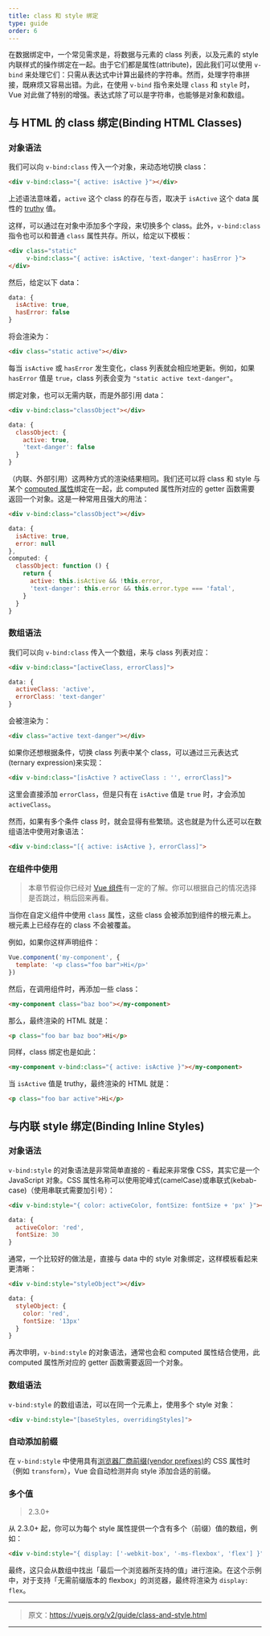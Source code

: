 ```yaml
---
title: class 和 style 绑定
type: guide
order: 6
---
```


在数据绑定中，一个常见需求是，将数据与元素的 class 列表，以及元素的 style 内联样式的操作绑定在一起。由于它们都是属性(attribute)，因此我们可以使用 `v-bind` 来处理它们：只需从表达式中计算出最终的字符串。然而，处理字符串拼接，既麻烦又容易出错。为此，在使用 `v-bind` 指令来处理 `class` 和 `style` 时，Vue 对此做了特别的增强。表达式除了可以是字符串，也能够是对象和数组。

## 与 HTML 的 class 绑定(Binding HTML Classes)

### 对象语法

我们可以向 `v-bind:class` 传入一个对象，来动态地切换 class：

``` html
<div v-bind:class="{ active: isActive }"></div>
```

上述语法意味着，`active` 这个 class 的存在与否，取决于 `isActive` 这个 data 属性的 [truthy](https://developer.mozilla.org/en-US/docs/Glossary/Truthy) 值。

这样，可以通过在对象中添加多个字段，来切换多个 class。此外，`v-bind:class` 指令也可以和普通 `class` 属性共存。所以，给定以下模板：

``` html
<div class="static"
     v-bind:class="{ active: isActive, 'text-danger': hasError }">
</div>
```

然后，给定以下 data：

``` js
data: {
  isActive: true,
  hasError: false
}
```

将会渲染为：

``` html
<div class="static active"></div>
```

每当 `isActive` 或 `hasError` 发生变化，class 列表就会相应地更新。例如，如果 `hasError` 值是 `true`，class 列表会变为 `"static active text-danger"`。

绑定对象，也可以无需内联，而是外部引用 data：

``` html
<div v-bind:class="classObject"></div>
```
``` js
data: {
  classObject: {
    active: true,
    'text-danger': false
  }
}
```

（内联、外部引用）这两种方式的渲染结果相同。我们还可以将 class 和 style 与某个 [computed 属性](computed.html)绑定在一起，此 computed 属性所对应的 getter 函数需要返回一个对象。这是一种常用且强大的用法：

``` html
<div v-bind:class="classObject"></div>
```
``` js
data: {
  isActive: true,
  error: null
},
computed: {
  classObject: function () {
    return {
      active: this.isActive && !this.error,
      'text-danger': this.error && this.error.type === 'fatal',
    }
  }
}
```

### 数组语法

我们可以向 `v-bind:class` 传入一个数组，来与 class 列表对应：

``` html
<div v-bind:class="[activeClass, errorClass]">
```
``` js
data: {
  activeClass: 'active',
  errorClass: 'text-danger'
}
```

会被渲染为：

``` html
<div class="active text-danger"></div>
```

如果你还想根据条件，切换 class 列表中某个 class，可以通过三元表达式(ternary expression)来实现：

``` html
<div v-bind:class="[isActive ? activeClass : '', errorClass]">
```

这里会直接添加 `errorClass`，但是只有在 `isActive` 值是 `true` 时，才会添加 `activeClass`。

然而，如果有多个条件  class 时，就会显得有些繁琐。这也就是为什么还可以在数组语法中使用对象语法：

``` html
<div v-bind:class="[{ active: isActive }, errorClass]">
```

### 在组件中使用

> 本章节假设你已经对 [Vue 组件](components.html)有一定的了解。你可以根据自己的情况选择是否跳过，稍后回来再看。

当你在自定义组件中使用 `class` 属性，这些 class 会被添加到组件的根元素上。根元素上已经存在的 class 不会被覆盖。

例如，如果你这样声明组件：

``` js
Vue.component('my-component', {
  template: '<p class="foo bar">Hi</p>'
})
```

然后，在调用组件时，再添加一些 class：

``` html
<my-component class="baz boo"></my-component>
```

那么，最终渲染的 HTML 就是：

``` html
<p class="foo bar baz boo">Hi</p>
```

同样，class 绑定也是如此：

``` html
<my-component v-bind:class="{ active: isActive }"></my-component>
```

当 `isActive` 值是 truthy，最终渲染的 HTML 就是：

``` html
<p class="foo bar active">Hi</p>
```

## 与内联 style 绑定(Binding Inline Styles)

### 对象语法

`v-bind:style` 的对象语法是非常简单直接的 - 看起来非常像 CSS，其实它是一个 JavaScript 对象。CSS 属性名称可以使用驼峰式(camelCase)或串联式(kebab-case)（使用串联式需要加引号）：

``` html
<div v-bind:style="{ color: activeColor, fontSize: fontSize + 'px' }"></div>
```
``` js
data: {
  activeColor: 'red',
  fontSize: 30
}
```

通常，一个比较好的做法是，直接与 data 中的 style 对象绑定，这样模板看起来更清晰：

``` html
<div v-bind:style="styleObject"></div>
```
``` js
data: {
  styleObject: {
    color: 'red',
    fontSize: '13px'
  }
}
```

再次申明，`v-bind:style` 的对象语法，通常也会和 computed 属性结合使用，此 computed 属性所对应的 getter 函数需要返回一个对象。

### 数组语法

`v-bind:style` 的数组语法，可以在同一个元素上，使用多个 style 对象：

``` html
<div v-bind:style="[baseStyles, overridingStyles]">
```

### 自动添加前缀

在 `v-bind:style` 中使用具有[浏览器厂商前缀(vendor prefixes)](https://developer.mozilla.org/en-US/docs/Glossary/Vendor_Prefix)的 CSS 属性时（例如 `transform`），Vue 会自动检测并向 style 添加合适的前缀。

### 多个值

> 2.3.0+

从 2.3.0+ 起，你可以为每个 style 属性提供一个含有多个（前缀）值的数组，例如：

``` html
<div v-bind:style="{ display: ['-webkit-box', '-ms-flexbox', 'flex'] }">
```

最终，这只会从数组中找出「最后一个浏览器所支持的值」进行渲染。在这个示例中，对于支持「无需前缀版本的 flexbox」的浏览器，最终将渲染为 `display: flex`。

***

> 原文：https://vuejs.org/v2/guide/class-and-style.html

***
